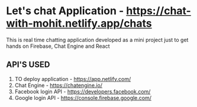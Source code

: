 # Let's chat Application - https://chat-with-mohit.netlify.app/chats
This is real time chatting application developed as a mini project just to get hands on Firebase, Chat Engine and React

## API'S USED
1. TO deploy application - https://app.netlify.com/
2. Chat Engine - https://chatengine.io/
3. Facebook login API - https://developers.facebook.com/
4. Google login API - https://console.firebase.google.com/
